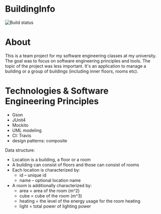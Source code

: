 # BuildingInfo
![Build status](https://travis-ci.org/Deloryn/BuildingInfo.svg?branch=master)

# About
This is a team project for my software engineering classes at my university. The goal was to focus on software engineering principles and tools. The topic of the project was less important. It's an application to manage a building or a group of buildings (including inner floors, rooms etc).

# Technologies & Software Engineering Principles
- Gson
- JUnit4
- Mockito
- UML modeling
- CI: Travis
- design patterns: composite

Data structure:
- Location is a building, a floor or a room
- A building can consist of floors and those can consist of rooms
- Each location is characterized by:
    - id – unique id
    - name – optional location name
- A room is additionally characterized by:
    - area = area of the room (m^2)
    - cube = cube of the room (m^3)
    - heating = the level of the energy usage for the room heating
    - light = total power of lighting power
